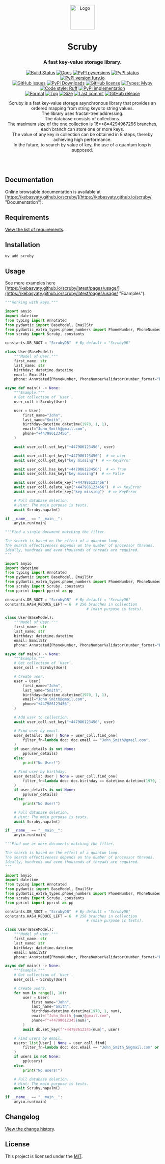 <div align="center">
  <p align="center">
    <a href="https://github.com/kebasyaty/scruby">
      <img
        height="80"
        alt="Logo"
        src="https://raw.githubusercontent.com/kebasyaty/scruby/main/assets/logo.svg">
    </a>
  </p>
  <p>
    <h1>Scruby</h1>
    <h3>A fast key-value storage library.</h3>
    <p align="center">
      <a href="https://github.com/kebasyaty/scruby/actions/workflows/test.yml" alt="Build Status"><img src="https://github.com/kebasyaty/scruby/actions/workflows/test.yml/badge.svg" alt="Build Status"></a>
      <a href="https://kebasyaty.github.io/scruby/" alt="Docs"><img src="https://img.shields.io/badge/docs-available-brightgreen.svg" alt="Docs"></a>
      <a href="https://pypi.python.org/pypi/scruby/" alt="PyPI pyversions"><img src="https://img.shields.io/pypi/pyversions/scruby.svg" alt="PyPI pyversions"></a>
      <a href="https://pypi.python.org/pypi/scruby/" alt="PyPI status"><img src="https://img.shields.io/pypi/status/scruby.svg" alt="PyPI status"></a>
      <a href="https://pypi.python.org/pypi/scruby/" alt="PyPI version fury.io"><img src="https://badge.fury.io/py/scruby.svg" alt="PyPI version fury.io"></a>
      <br>
      <a href="https://github.com/kebasyaty/scruby/issues"><img src="https://img.shields.io/github/issues/kebasyaty/scruby.svg" alt="GitHub issues"></a>
      <a href="https://pepy.tech/projects/scruby"><img src="https://static.pepy.tech/badge/scruby" alt="PyPI Downloads"></a>
      <a href="https://github.com/kebasyaty/scruby/blob/main/LICENSE" alt="GitHub license"><img src="https://img.shields.io/github/license/kebasyaty/scruby" alt="GitHub license"></a>
      <a href="https://mypy-lang.org/" alt="Types: Mypy"><img src="https://img.shields.io/badge/types-Mypy-202235.svg?color=0c7ebf" alt="Types: Mypy"></a>
      <a href="https://docs.astral.sh/ruff/" alt="Code style: Ruff"><img src="https://img.shields.io/badge/code%20style-Ruff-FDD835.svg" alt="Code style: Ruff"></a>
      <a href="https://github.com/kebasyaty/scruby" alt="PyPI implementation"><img src="https://img.shields.io/pypi/implementation/scruby" alt="PyPI implementation"></a>
      <br>
      <a href="https://pypi.org/project/scruby"><img src="https://img.shields.io/pypi/format/scruby" alt="Format"></a>
      <a href="https://github.com/kebasyaty/scruby"><img src="https://img.shields.io/github/languages/top/kebasyaty/scruby" alt="Top"></a>
      <a href="https://github.com/kebasyaty/scruby"><img src="https://img.shields.io/github/repo-size/kebasyaty/scruby" alt="Size"></a>
      <a href="https://github.com/kebasyaty/scruby"><img src="https://img.shields.io/github/last-commit/kebasyaty/scruby/main" alt="Last commit"></a>
      <a href="https://github.com/kebasyaty/scruby/releases/" alt="GitHub release"><img src="https://img.shields.io/github/release/kebasyaty/scruby" alt="GitHub release"></a>
    </p>
    <p align="center">
      Scruby is a fast key-value storage asynchronous library that provides an
      <br>
      ordered mapping from string keys to string values.
      <br>
      The library uses fractal-tree addressing.
      <br>
      The database consists of collections.
      <br>
      The maximum size of the one collection is 16**8=4294967296 branches,
      each branch can store one or more keys.
      <br>
      The value of any key in collection can be obtained in 8 steps, thereby achieving high performance.
      <br>
      In the future, to search by value of key, the use of a quantum loop is supposed.
    </p>
  </p>
</div>

##

<br>

## Documentation

Online browsable documentation is available at [https://kebasyaty.github.io/scruby/](https://kebasyaty.github.io/scruby/ "Documentation").

## Requirements

[View the list of requirements](https://github.com/kebasyaty/scruby/blob/v0/REQUIREMENTS.md "Requirements").

## Installation

```shell
uv add scruby
```

## Usage

See more examples here [https://kebasyaty.github.io/scruby/latest/pages/usage/](https://kebasyaty.github.io/scruby/latest/pages/usage/ "Examples").

```python
"""Working with keys."""

import anyio
import datetime
from typing import Annotated
from pydantic import BaseModel, EmailStr
from pydantic_extra_types.phone_numbers import PhoneNumber, PhoneNumberValidator
from scruby import Scruby, constants

constants.DB_ROOT = "ScrubyDB"  # By default = "ScrubyDB"

class User(BaseModel):
    """Model of User."""
    first_name: str
    last_name: str
    birthday: datetime.datetime
    email: EmailStr
    phone: Annotated[PhoneNumber, PhoneNumberValidator(number_format="E164")]

async def main() -> None:
    """Example."""
    # Get collection of `User`.
    user_coll = Scruby(User)

    user = User(
        first_name="John",
        last_name="Smith",
        birthday=datetime.datetime(1970, 1, 1),
        email="John_Smith@gmail.com",
        phone="+447986123456",
    )

    await user_coll.set_key("+447986123456", user)

    await user_coll.get_key("+447986123456")  # => user
    await user_coll.get_key("key missing")  # => KeyError

    await user_coll.has_key("+447986123456")  # => True
    await user_coll.has_key("key missing")  # => False

    await user_coll.delete_key("+447986123456")
    await user_coll.delete_key("+447986123456")  # => KeyError
    await user_coll.delete_key("key missing")  # => KeyError

    # Full database deletion.
    # Hint: The main purpose is tests.
    await Scruby.napalm()

if __name__ == "__main__":
    anyio.run(main)
```

```python
"""Find a single document matching the filter.

The search is based on the effect of a quantum loop.
The search effectiveness depends on the number of processor threads.
Ideally, hundreds and even thousands of threads are required.
"""

import anyio
import datetime
from typing import Annotated
from pydantic import BaseModel, EmailStr
from pydantic_extra_types.phone_numbers import PhoneNumber, PhoneNumberValidator
from scruby import Scruby, constants
from pprint import pprint as pp

constants.DB_ROOT = "ScrubyDB"  # By default = "ScrubyDB"
constants.HASH_REDUCE_LEFT = 6  # 256 branches in collection
                                     # (main purpose is tests).

class User(BaseModel):
    """Model of User."""
    first_name: str
    last_name: str
    birthday: datetime.datetime
    email: EmailStr
    phone: Annotated[PhoneNumber, PhoneNumberValidator(number_format="E164")]

async def main() -> None:
    """Example."""
    # Get collection of `User`.
    user_coll = Scruby(User)

    # Create user.
    user = User(
        first_name="John",
        last_name="Smith",
        birthday=datetime.datetime(1970, 1, 1),
        email="John_Smith@gmail.com",
        phone="+447986123456",
    )

    # Add user to collection.
    await user_coll.set_key("+447986123456", user)

    # Find user by email.
    user_details: User | None = user_coll.find_one(
        filter_fn=lambda doc: doc.email == "John_Smith@gmail.com",
    )
    if user_details is not None:
        pp(user_details)
    else:
        print("No User!")

    # Find user by birthday.
    user_details: User | None = user_coll.find_one(
        filter_fn=lambda doc: doc.birthday == datetime.datetime(1970, 1, 1),
    )
    if user_details is not None:
        pp(user_details)
    else:
        print("No User!")

    # Full database deletion.
    # Hint: The main purpose is tests.
    await Scruby.napalm()

if __name__ == "__main__":
    anyio.run(main)
```

```python
"""Find one or more documents matching the filter.

The search is based on the effect of a quantum loop.
The search effectiveness depends on the number of processor threads.
Ideally, hundreds and even thousands of threads are required.
"""

import anyio
import datetime
from typing import Annotated
from pydantic import BaseModel, EmailStr
from pydantic_extra_types.phone_numbers import PhoneNumber, PhoneNumberValidator
from scruby import Scruby, constants
from pprint import pprint as pp

constants.DB_ROOT = "ScrubyDB"  # By default = "ScrubyDB"
constants.HASH_REDUCE_LEFT = 6  # 256 branches in collection
                                     # (main purpose is tests).

class User(BaseModel):
    """Model of User."""
    first_name: str
    last_name: str
    birthday: datetime.datetime
    email: EmailStr
    phone: Annotated[PhoneNumber, PhoneNumberValidator(number_format="E164")]

async def main() -> None:
    """Example."""
    # Get collection of `User`.
    user_coll = Scruby(User)

    # Create users.
    for num in range(1, 10):
        user = User(
            first_name="John",
            last_name="Smith",
            birthday=datetime.datetime(1970, 1, num),
            email=f"John_Smith_{num}@gmail.com",
            phone=f"+44798612345{num}",
        )
        await db.set_key(f"+44798612345{num}", user)

    # Find users by email.
    users: list[User] | None = user_coll.find(
        filter_fn=lambda doc: doc.email == "John_Smith_5@gmail.com" or doc.email == "John_Smith_8@gmail.com",
    )
    if users is not None:
        pp(users)
    else:
        print("No users!")

    # Full database deletion.
    # Hint: The main purpose is tests.
    await Scruby.napalm()

if __name__ == "__main__":
    anyio.run(main)
```

## Changelog

[View the change history](https://github.com/kebasyaty/scruby/blob/v0/CHANGELOG.md "Changelog").

## License

This project is licensed under the [MIT](https://github.com/kebasyaty/scruby/blob/main/LICENSE "MIT").
